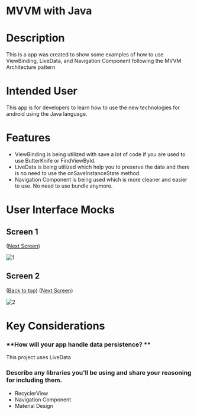 
# MVVM with Java 


# Description  

This is a app was created to show some examples of how to use ViewBinding, LiveData, and Navigation Component following the MVVM Architecture pattern

# Intended User

This app is for developers to learn how to use the new technologies for android using the Java language.

# Features 


*   ViewBinding is being utilized with save a lot of code if you are used to use ButterKnife or FindViewById.
*   LiveData is being utilized which help you to preserve the data and there is no need to use the onSaveInstanceState method.
*   Navigation Component is being used which is more cleaner and easier to use. No need to use bundle anymore.

# User Interface Mocks 


## **Screen 1** 



<p id="gdcalert1" > (<a href="#gdcalert2">Next Screen</a>)<br><span style="color: red; font-weight: bold"</span></p>


![1](https://user-images.githubusercontent.com/4177453/108616659-64244f80-73dd-11eb-8364-824a6b4695e0.png)



## **Screen 2** 



<p id="gdcalert2" >(<a href="#">Back to top</a>)   (<a href="#gdcalert3">Next Screen</a>)<br><span style="color: red; font-weight: bold" </span></p>

![2](https://user-images.githubusercontent.com/4177453/108616663-6c7c8a80-73dd-11eb-82f2-627e8e5b8cec.png)


# Key Considerations 


### **How will your app handle data persistence? ** 

   This project uses LiveData


### **Describe any libraries you'll be using and share your reasoning for including them.**



*   RecyclerView
*   Navigation Component
*   Material Design

